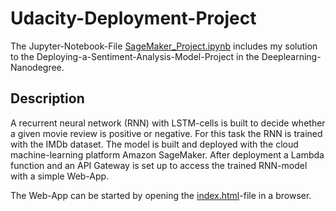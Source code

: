 # Udacity-Deployment-Project

The Jupyter-Notebook-File [SageMaker_Project.ipynb](SageMaker_Project.ipynb) includes my
solution to the Deploying-a-Sentiment-Analysis-Model-Project in the Deeplearning-Nanodegree. 

## Description

A recurrent neural network (RNN) with LSTM-cells is built to decide whether a given movie review
is positive or negative. For this task the RNN is trained with the IMDb dataset. The model is
built and deployed with the cloud machine-learning platform Amazon SageMaker. After deployment
a Lambda function and an API Gateway is set up to access the trained RNN-model with a simple 
Web-App.

The Web-App can be started by opening the [index.html](index.html)-file in a browser.



